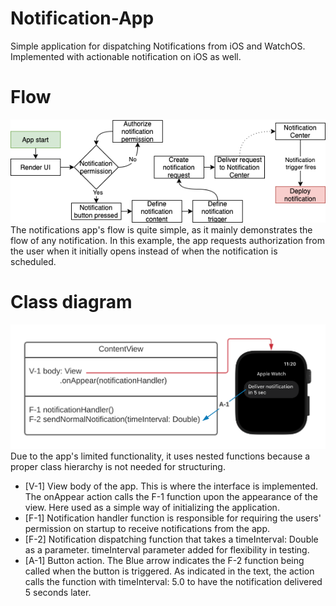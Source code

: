 # Notification-App
Simple application for dispatching Notifications from iOS and WatchOS. Implemented with actionable notification on iOS as well.

# Flow
![](images/notification_flow.png)
The notifications app's flow is quite simple, as it mainly demonstrates the flow of any notification. In this example, the app requests authorization from the user when it initially opens instead of when the notification is scheduled.

# Class diagram
![](images/notification-uml.png)
Due to the app's limited functionality, it uses nested functions because a proper class hierarchy is not needed for structuring.
 

  - [V-1] View body of the app. This is where the interface is implemented. The onAppear action calls the F-1 function upon the appearance of the view. Here used as a simple way of initializing the application.
  - [F-1] Notification handler function is responsible for requiring the users' permission on startup to receive notifications from the app. 
  - [F-2] Notification dispatching function that takes a timeInterval: Double as a parameter. timeInterval parameter added for flexibility in testing.
  - [A-1] Button action. The Blue arrow indicates the F-2 function being called when the button is triggered. As indicated in the text, the action calls the function with timeInterval: 5.0 to have the notification delivered 5 seconds later.
